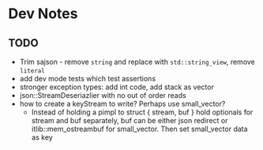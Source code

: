 # Dev Notes

## TODO

* Trim sajson - remove `string` and replace with `std::string_view`, remove `literal`
* add dev mode tests which test assertions
* stronger exception types: add int code, add stack as vector
* json::StreamDeseriazlier with no out of order reads
* how to create a keyStream to write? Perhaps use small_vector?
	* Instead of holding a pimpl to struct { stream, buf } hold optionals for stream and buf separately, buf can be either json redirect or itlib::mem_ostreambuf for small_vector. Then set small_vector data as key

